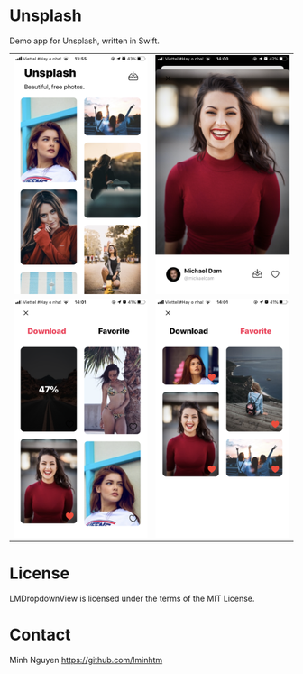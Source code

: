 # Unsplash
Demo app for Unsplash, written in Swift.

| | |
| :---: | :---: | 
| <img src="https://github.com/lminhtm/Unsplash/blob/master/Screenshots/IMG_2613.PNG" width="375"> | <img src="https://github.com/lminhtm/Unsplash/blob/master/Screenshots/IMG_2614.PNG" width="375"> | 
| <img src="https://github.com/lminhtm/Unsplash/blob/master/Screenshots/IMG_2615.PNG" width="375"> | <img src="https://github.com/lminhtm/Unsplash/blob/master/Screenshots/IMG_2616.PNG" width="375"> |

# License
LMDropdownView is licensed under the terms of the MIT License.

# Contact
Minh Nguyen
https://github.com/lminhtm
